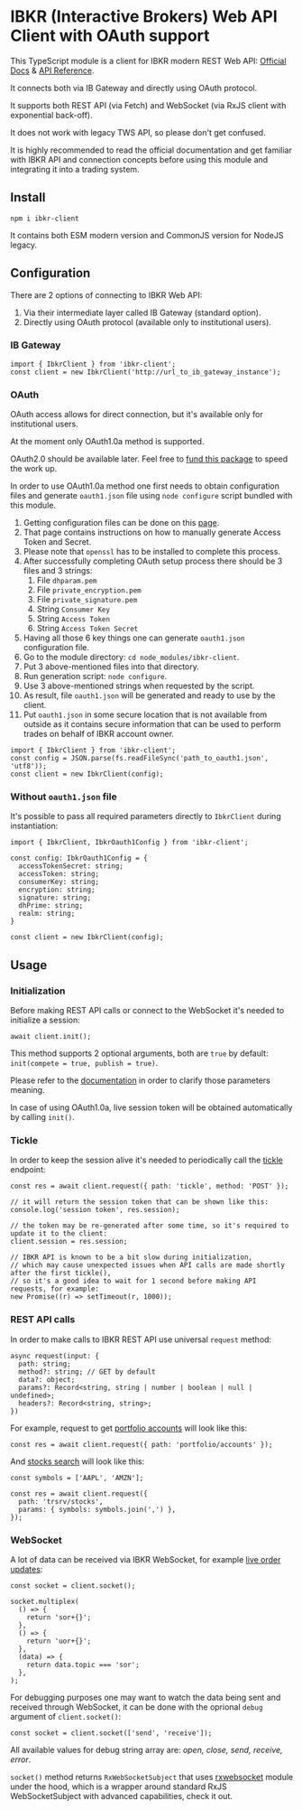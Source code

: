 # IBKR (Interactive Brokers) Web API Client with OAuth support

This TypeScript module is a client for IBKR modern REST Web API: [Official Docs](https://www.interactivebrokers.com/campus/ibkr-api-page/web-api/) & [API Reference](https://www.interactivebrokers.com/campus/ibkr-api-page/webapi-ref/).

It connects both via IB Gateway and directly using OAuth protocol.

It supports both REST API (via Fetch) and WebSocket (via RxJS client with exponential back-off).

It does not work with legacy TWS API, so please don't get confused.

It is highly recommended to read the official documentation and get familiar with IBKR API and connection concepts before using this module and integrating it into a trading system.

## Install
`npm i ibkr-client`

It contains both ESM modern version and CommonJS version for NodeJS legacy.

## Configuration
There are 2 options of connecting to IBKR Web API:
1. Via their intermediate layer called IB Gateway (standard option).
2. Directly using OAuth protocol (available only to institutional users).

### IB Gateway
```
import { IbkrClient } from 'ibkr-client';
const client = new IbkrClient('http://url_to_ib_gateway_instance');
```

### OAuth
OAuth access allows for direct connection, but it's available only for institutional users.

At the moment only OAuth1.0a method is supported.

OAuth2.0 should be available later. Feel free to [fund this package](https://buymeacoffee.com/artico) to speed the work up.

In order to use OAuth1.0a method one first needs to obtain configuration files and generate `oauth1.json` file using `node configure` script bundled with this module.
1. Getting configuration files can be done on this [page](https://ndcdyn.interactivebrokers.com/sso/Login?action=OAUTH&RL=1&ip2loc=US).
2. That page contains instructions on how to manually generate Access Token and Secret.
3. Please note that `openssl` has to be installed to complete this process.
4. After successfully completing OAuth setup process there should be 3 files and 3 strings:
   1. File `dhparam.pem`
   2. File `private_encryption.pem`
   3. File `private_signature.pem`
   4. String `Consumer Key`
   5. String `Access Token`
   6. String `Access Token Secret`
5. Having all those 6 key things one can generate `oauth1.json` configuration file.
6. Go to the module directory: `cd node_modules/ibkr-client`.
7. Put 3 above-mentioned files into that directory.
8. Run generation script: `node configure`.
9. Use 3 above-mentioned strings when requested by the script.
10. As result, file `oauth1.json` will be generated and ready to use by the client.
11. Put `oauth1.json` in some secure location that is not available from outside as it contains secure information that can be used to perform trades on behalf of IBKR account owner.

```
import { IbkrClient } from 'ibkr-client';
const config = JSON.parse(fs.readFileSync('path_to_oauth1.json', 'utf8'));
const client = new IbkrClient(config);
```

### Without `oauth1.json` file
It's possible to pass all required parameters directly to `IbkrClient` during instantiation:
```
import { IbkrClient, IbkrOauth1Config } from 'ibkr-client';

const config: IbkrOauth1Config = {
  accessTokenSecret: string;
  accessToken: string;
  consumerKey: string;
  encryption: string;
  signature: string;
  dhPrime: string;
  realm: string;
}

const client = new IbkrClient(config);
```

## Usage

### Initialization
Before making REST API calls or connect to the WebSocket it's needed to initialize a session: 

```
await client.init();
```
This method supports 2 optional arguments, both are `true` by default: `init(compete = true, publish = true)`.

Please refer to the [documentation](https://www.interactivebrokers.com/campus/ibkr-api-page/webapi-ref/#tag/Trading-Session/paths/~1iserver~1auth~1ssodh~1init/post) in order to clarify those parameters meaning.

In case of using OAuth1.0a, live session token will be obtained automatically by calling `init()`.

### Tickle
In order to keep the session alive it's needed to periodically call the [tickle](https://www.interactivebrokers.com/campus/ibkr-api-page/webapi-ref/#tag/Trading-Session/paths/~1tickle/post) endpoint:
```
const res = await client.request({ path: 'tickle', method: 'POST' });

// it will return the session token that can be shown like this:
console.log('session token', res.session);

// the token may be re-generated after some time, so it's required to update it to the client:
client.session = res.session;

// IBKR API is known to be a bit slow during initialization,
// which may cause unexpected issues when API calls are made shortly after the first tickle(),
// so it's a good idea to wait for 1 second before making API requests, for example:
new Promise((r) => setTimeout(r, 1000));
```

### REST API calls
In order to make calls to IBKR REST API use universal `request` method:
```
async request(input: {
  path: string;
  method?: string; // GET by default
  data?: object;
  params?: Record<string, string | number | boolean | null | undefined>;
  headers?: Record<string, string>;
})
```

For example, request to get [portfolio accounts](https://www.interactivebrokers.com/campus/ibkr-api-page/webapi-ref/#tag/Trading-Portfolio/paths/~1portfolio~1accounts/get) will look like this:
```
const res = await client.request({ path: 'portfolio/accounts' });
```

And [stocks search](https://www.interactivebrokers.com/campus/ibkr-api-page/webapi-ref/#tag/Trading-Contracts/paths/~1trsrv~1stocks/get) will look like this:
```
const symbols = ['AAPL', 'AMZN'];

const res = await client.request({
  path: 'trsrv/stocks',
  params: { symbols: symbols.join(',') },
});
```

### WebSocket
A lot of data can be received via IBKR WebSocket, for example [live order updates](https://www.interactivebrokers.com/campus/ibkr-api-page/cpapi-v1/#ws-order-updates-sub):
```
const socket = client.socket();

socket.multiplex(
  () => {
    return 'sor+{}';
  },
  () => {
    return 'uor+{}';
  },
  (data) => {
    return data.topic === 'sor';
  },
);
```

For debugging purposes one may want to watch the data being sent and received through WebSocket, it can be done with the oprional `debug` argument of `client.socket()`:
```
const socket = client.socket(['send', 'receive']);
```
All available values for debug string array are: _open, close, send, receive, error_.

`socket()` method returns `RxWebSocketSubject` that uses [rxwebsocket](https://www.npmjs.com/package/rxwebsocket) module under the hood, which is a wrapper around standard RxJS WebSocketSubject with advanced capabilities, check it out.
